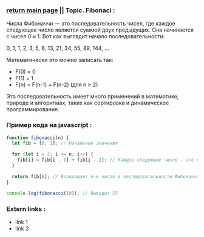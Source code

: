 ### [return main page](../README.md) || Topic. Fibonaci :
Числа Фибоначчи — это последовательность чисел, где каждое следующее число является суммой двух предыдущих. Она начинается с чисел 0 и 1. Вот как выглядит начало последовательности:

0, 1, 1, 2, 3, 5, 8, 13, 21, 34, 55, 89, 144, ...

Математически это можно записать так:
* F(0) = 0
* F(1) = 1
* F(n) = F(n-1) + F(n-2) (для n ≥ 2)

Эта последовательность имеет много применений в математике, природе и алгоритмах, таких как сортировка и динамическое программирование.

### Пример кода на javascript :
```js
function fibonacci(n) {
  let fib = [0, 1]; // Начальные значения

  for (let i = 2; i <= n; i++) {
    fib[i] = fib[i - 1] + fib[i - 2]; // Каждое следующее число — это сумма двух предыдущих
  }

  return fib[n]; // Возвращает n-е число в последовательности Фибоначчи
}

console.log(fibonacci(10)); // Выводит 55

```

### Extern links :
* link 1
* link 2
